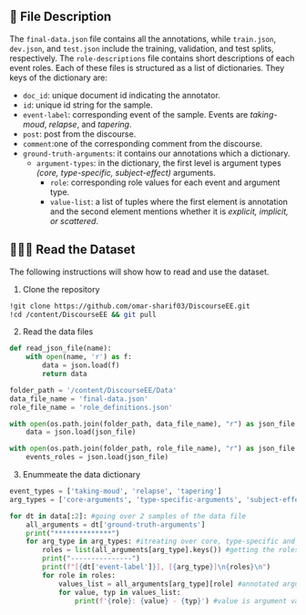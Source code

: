 ## 📝 File Description
The `final-data.json` file contains all the annotations, while `train.json`, `dev.json`, and `test.json` include the training, validation, and test splits, respectively. The `role-descriptions` file contains short descriptions of each event roles. Each of these files is structured as a list of dictionaries. They keys of the dictionary are:
* `doc_id`: unique document id indicating the annotator.
* `id`: unique id string for the sample.
* `event-label`: corresponding event of the sample. Events are *taking-moud*, *relapse*, and *tapering*.
* `post`: post from the discourse.
* `comment`:one of the corresponding comment from the discourse.
* `ground-truth-arguments`: it contains our annotations which a dictionary.
    * `argument-types`: in the dictionary, the first level is argument types *(core, type-specific, subject-effect)* arguments.
        * `role`: corresponding role values for each event and argument type.
        * `value-list`: a list of tuples where the first element is annotation and the second element mentions whether it is *explicit, implicit, or scattered*.

## 🧑🏻‍💻 Read the Dataset
The following instructions will show how to read and use the dataset. 

1. Clone the repository
```bash
!git clone https://github.com/omar-sharif03/DiscourseEE.git
!cd /content/DiscourseEE && git pull
```
2. Read the data files 
```python
def read_json_file(name):
    with open(name, 'r') as f:
        data = json.load(f)
        return data

folder_path = '/content/DiscourseEE/Data'
data_file_name = 'final-data.json'
role_file_name = 'role_definitions.json'

with open(os.path.join(folder_path, data_file_name), "r") as json_file:
    data = json.load(json_file)

with open(os.path.join(folder_path, role_file_name), "r") as json_file:
    events_roles = json.load(json_file)
```
3. Enummeate the data dictionary
```python
event_types = ['taking-moud', 'relapse', 'tapering']
arg_types = ['core-arguments', 'type-specific-arguments', 'subject-effect-arguments']

for dt in data[:2]: #going over 2 samples of the data file
    all_arguments = dt['ground-truth-arguments']
    print("**************")
    for arg_type in arg_types: #itreating over core, type-specific and subject-effect arguments of each event
        roles = list(all_arguments[arg_type].keys()) #getting the roles of correspoing argument type
        print("---------------")
        print(f"[{dt['event-label']}], [{arg_type}]\n{roles}\n")
        for role in roles:
            values_list = all_arguments[arg_type][role] #annotated argument list
            for value, typ in values_list:
                print(f'{role}: {value} - {typ}') #value is argument value and typ is type(explicit, implicit, scattered)
```
